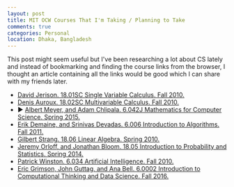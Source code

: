 ```yaml
---
layout: post
title: MIT OCW Courses That I'm Taking / Planning to Take
comments: true
categories: Personal
location: Dhaka, Bangladesh
---
```


This post might seem useful but I've been researching a lot about CS lately and instead of bookmarking and finding the course links from the browser, I thought an article containing all the links would be good which I can share with my friends later. 

* [David Jerison. 18.01SC Single Variable Calculus. Fall 2010.](https://ocw.mit.edu/courses/mathematics/18-01sc-single-variable-calculus-fall-2010/)
* [Denis Auroux. 18.02SC Multivariable Calculus. Fall 2010.](https://ocw.mit.edu/courses/mathematics/18-02sc-multivariable-calculus-fall-2010/)
* &#x25B6; [Albert Meyer, and Adam Chlipala. 6.042J Mathematics for Computer Science. Spring 2015.](https://ocw.mit.edu/courses/electrical-engineering-and-computer-science/6-042j-mathematics-for-computer-science-spring-2015/index.htm)
* [Erik Demaine, and Srinivas Devadas. 6.006 Introduction to Algorithms. Fall 2011.](https://ocw.mit.edu/courses/electrical-engineering-and-computer-science/6-006-introduction-to-algorithms-fall-2011/index.htm)
* [Gilbert Strang. 18.06 Linear Algebra. Spring 2010.](https://ocw.mit.edu/courses/mathematics/18-06-linear-algebra-spring-2010/)
* [Jeremy Orloff, and Jonathan Bloom. 18.05 Introduction to Probability and Statistics. Spring 2014.](https://ocw.mit.edu/courses/mathematics/18-05-introduction-to-probability-and-statistics-spring-2014/)
* [Patrick Winston. 6.034 Artificial Intelligence. Fall 2010.](https://ocw.mit.edu/courses/electrical-engineering-and-computer-science/6-034-artificial-intelligence-fall-2010/)
* [Eric Grimson, John Guttag, and Ana Bell. 6.0002 Introduction to Computational Thinking and Data Science. Fall 2016.](https://ocw.mit.edu/courses/electrical-engineering-and-computer-science/6-0002-introduction-to-computational-thinking-and-data-science-fall-2016/)